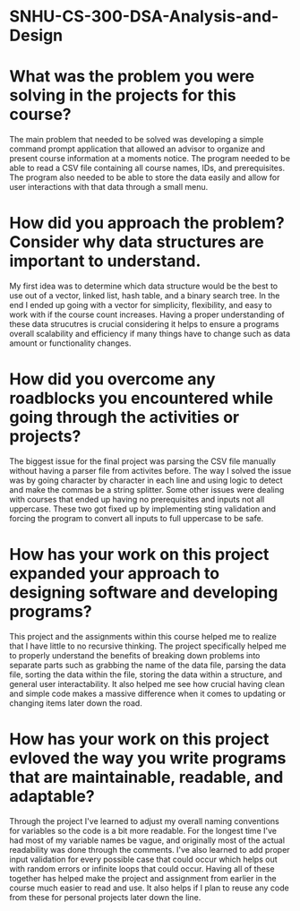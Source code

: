 # SNHU-CS-300-DSA-Analysis-and-Design


# What was the problem you were solving in the projects for this course?
The main problem that needed to be solved was developing a simple command prompt application that allowed an advisor to organize and present course information at a moments notice. The program needed to be able to read a CSV file containing all course names, IDs, and prerequisites. The program also needed to be able to store the data easily and allow for user interactions with that data through a small menu.


# How did you approach the problem? Consider why data structures are important to understand.
My first idea was to determine which data structure would be the best to use out of a vector, linked list, hash table, and a binary search tree. In the end I ended up going with a vector for simplicity, flexibility, and easy to work with if the course count increases. Having a proper understanding of these data strucutres is crucial considering it helps to ensure a programs overall scalability and efficiency if many things have to change such as data amount or functionality changes. 


# How did you overcome any roadblocks you encountered while going through the activities or projects?
The biggest issue for the final project was parsing the CSV file manually without having a parser file from activites before. The way I solved the issue was by going character by character in each line and using logic to detect and make the commas be a string splitter. Some other issues were dealing with courses that ended up having no prerequisites and inputs not all uppercase. These two got fixed up by implementing sting validation and forcing the program to convert all inputs to full uppercase to be safe. 


# How has your work on this project expanded your approach to designing software and developing programs?
This project and the assignments within this course helped me to realize that I have little to no recursive thinking. The project specifically helped me to properly understand the benefits of breaking down problems into separate parts such as grabbing the name of the data file, parsing the data file, sorting the data within the file, storing the data within a structure, and general user interactability. It also helped me see how crucial having clean and simple code makes a massive difference when it comes to updating or changing items later down the road.

# How has your work on this project evloved the way you write programs that are maintainable, readable, and adaptable?

Through the project I've learned to adjust my overall naming conventions for variables so the code is a bit more readable. For the longest time I've had most of my variable names be vague, and originally most of the actual readability was done through the comments. I've also learned to add proper input validation for every possible case that could occur which helps out with random errors or infinite loops that could occur. Having all of these together has helped make the project and assignment from earlier in the course much easier to read and use. It also helps if I plan to reuse any code from these for personal projects later down the line.
